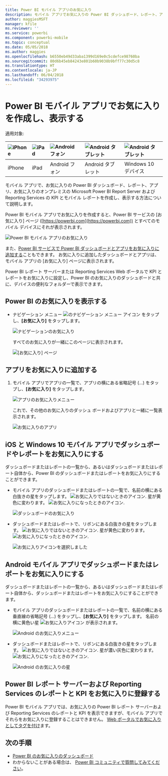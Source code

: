 ```yaml
---
title: Power BI モバイル アプリのお気に入り
description: モバイル アプリでお気に入りの Power BI ダッシュボード、レポート、アプリ、Microsoft Power BI Report Server および Reporting Services のレポートと KPI を作成し、表示する方法について説明します。
author: maggiesMSFT
manager: kfile
ms.reviewer: ''
ms.service: powerbi
ms.component: powerbi-mobile
ms.topic: conceptual
ms.date: 05/05/2018
ms.author: maggies
ms.openlocfilehash: b6550eb49d33aba1399d169e0c5cdefce98760ba
ms.sourcegitcommit: 80d6b45eb84243e801b60b9038b9bff77c30d5c8
ms.translationtype: HT
ms.contentlocale: ja-JP
ms.lasthandoff: 06/04/2018
ms.locfileid: "34293975"
---
```

# <a name="make-and-view-favorites-in-the-power-bi-mobile-apps"></a>Power BI モバイル アプリでお気に入りを作成し、表示する
適用対象:

| ![iPhone](media/mobile-apps-favorites/iphone-logo-50-px.png) | ![iPad](media/mobile-apps-favorites/ipad-logo-50-px.png) | ![Android フォン](media/mobile-apps-favorites/android-phone-logo-50-px.png) | ![Android タブレット](media/mobile-apps-favorites/android-tablet-logo-50-px.png) | ![Android タブレット](media/mobile-apps-favorites/win-10-logo-50-px.png) |
|:--- |:--- |:--- |:--- |:--- |
| iPhone |iPad |Android フォン |Android タブレット |Windows 10 デバイス |

モバイル アプリで、お気に入りの Power BI ダッシュボード、レポート、アプリ、お気に入りのオンプレミスの Microsoft Power BI Report Server および Reporting Services の KPI とモバイル レポートを作成し、表示する方法について説明します。

Power BI モバイル アプリでお気に入りを作成すると、Power BI サービスの [お気に入り] ページ ([https://powerbi.com](https://powerbi.com)) とすべてのモバイル デバイスにそれが表示されます。 

![Power BI モバイル アプリのお気に入り](media/mobile-apps-find-content-mobile-devices/power-bi-android-favorites-reports.png)


また、[Power BI サービスで Power BI ダッシュボードとアプリをお気に入りに追加する](service-dashboard-favorite.md)こともできます。 お気に入りに追加したダッシュボードとアプリは、モバイル アプリの [お気に入り] ページに表示されます。

Power BI レポート サーバーまたは Reporting Services Web ポータルで KPI とレポートをお気に入りに設定し、Power BI のお気に入りのダッシュボードと共に、デバイスの便利なフォルダーで表示できます。

## <a name="view-your-power-bi-favorites"></a>Power BI のお気に入りを表示する
* ナビゲーション メニュー ![ のナビゲーション メニュー アイコン ](media/mobile-apps-favorites/power-bi-iphone-global-nav-button.png) をタップし、**[お気に入り]** をタップします。
  
  ![ナビゲーションのお気に入り](media/mobile-apps-favorites/power-bi-ipad-faves-pbi-report-server.png)
  
  すべてのお気に入りが一緒にこのページに表示されます。
  
  ![[お気に入り] ページ](media/mobile-apps-favorites/power-bi-ipad-favorites.png)

## <a name="make-an-app-a-favorite"></a>アプリをお気に入りに追加する
1. モバイル アプリでアプリの一覧で、アプリの横にある省略記号 (...) をタップし、**[お気に入り]** をタップします。
   
    ![アプリのお気に入りメニュー](media/mobile-apps-favorites/power-bi-android-favorite-app-ellipsis.png)
   
    これで、その他のお気に入りのダッシュ ボードおよびアプリと一緒に一覧表示されます。
   
    ![お気に入りのアプリ](media/mobile-apps-favorites/power-bi-android-favorite-apps.png)

## <a name="make-a-dashboard-or-report-a-favorite-in-the-ios-and-windows-10-mobile-apps"></a>iOS と Windows 10 モバイル アプリでダッシュボードやレポートをお気に入りにする
ダッシュボードまたはレポートの一覧から、あるいはダッシュボードまたはレポート自体から、Power BI のダッシュボードまたはレポートをお気に入りにすることができます。

* モバイル アプリのダッシュボードまたはレポートの一覧で、名前の横にある白抜きの星をタップします。 ![お気に入りではないときのアイコン](media/mobile-apps-favorites/power-bi-mobile-not-favorite-icon.png). 星が黄色に変わります。 ![お気に入りになったときのアイコン](media/mobile-apps-favorites/power-bi-mobile-yes-favorite-icon.png).
  
    ![ダッシュボードのお気に入り](media/mobile-apps-favorites/power-bi-mobile-make-dashboard-favorite.png)
* ダッシュボードまたはレポートで、リボンにある白抜きの星をタップします。 ![お気に入りではないときのアイコン](media/mobile-apps-favorites/power-bi-mobile-not-favorite-icon.png). 星が黄色に変わります。 ![お気に入りになったときのアイコン](media/mobile-apps-favorites/power-bi-mobile-yes-favorite-icon.png).
  
    ![お気に入りアイコンを選択しました](media/mobile-apps-favorites/power-bi-mobile-favorite-selected.png)

## <a name="make-a-dashboard-or-report-a-favorite-in-the-android-mobile-apps"></a>Android モバイル アプリでダッシュボードまたはレポートをお気に入りにする
ダッシュボードまたはレポートの一覧から、あるいはダッシュボードまたはレポート自体から、ダッシュボードまたはレポートをお気に入りにすることができます。

* モバイル アプリのダッシュボードまたはレポートの一覧で、名前の横にある垂直線の省略記号 (...) をタップし、**[お気に入り]** をタップします。 名前の横に黄色い星 ![お気に入りアイコン](media/mobile-apps-favorites/power-bi-mobile-yes-favorite-icon.png) が表示されます。
  
    ![Android のお気に入りメニュー](media/mobile-apps-favorites/power-bi-android-make-favorite.png)
* ダッシュボードまたはレポートで、リボンにある白抜きの星をタップします。 ![お気に入りではないときのアイコン](media/mobile-apps-favorites/power-bi-mobile-not-favorite-icon.png). 星が濃い灰色に変わります。 ![お気に入りになったときのアイコン](media/mobile-apps-favorites/power-bi-android-favorite-icon.png).
  
    ![Android のお気に入りの星](media/mobile-apps-favorites/power-bi-android-favorite-in-dashboard.png)

## <a name="make-favorite-power-bi-report-server-and-reporting-services-reports-and-kpis"></a>Power BI レポート サーバーおよび Reporting Services のレポートと KPI をお気に入りに登録する
Power BI モバイル アプリでは、お気に入りの Power BI レポート サーバーおよび Reporting Services のレポートと KPI を表示できますが、モバイル アプリでそれらをお気に入りに登録することはできません。 [Web ポータルでお気に入りとしてタグを付け](report-server/tutorial-explore-report-server-web-portal.md#tag-your-favorites)ます。 

## <a name="next-steps"></a>次の手順
* [Power BI のお気に入りのダッシュボード](service-dashboard-favorite.md) 
* わからないことがある場合は、 [Power BI コミュニティで質問してみてください](http://community.powerbi.com/)。

